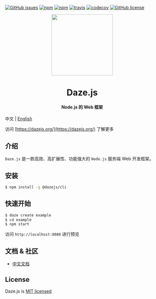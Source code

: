 
[![GitHub issues](https://img.shields.io/github/issues/dazejs/daze.svg)](https://github.com/dazejs/daze/issues)
[![npm](https://img.shields.io/npm/v/@dazejs/framework.svg)](https://www.npmjs.com/package/@dazejs/framework)
[![npm](https://img.shields.io/npm/dm/@dazejs/framework.svg)](https://www.npmjs.com/package/@dazejs/framework)
[![travis](https://travis-ci.com/dazejs/daze.svg?branch=master)](https://travis-ci.org/dazejs/daze)
[![codecov](https://codecov.io/gh/dazejs/daze/branch/master/graph/badge.svg)](https://codecov.io/gh/dazejs/daze)
[![GitHub license](https://img.shields.io/github/license/dazejs/daze.svg)](https://github.com/dazejs/daze/blob/master/LICENSE)

<div align="center">
  <a href="https://github.com/dazejs/daze">
    <img width="200" heigth="200" src="https://github.com/dazejs/daze/blob/master/assets/logo.png">
  </a>  
  <h1>Daze.js</h1>
  <h4>Node.js 的 Web 框架</h4>
</div>

中文 | [English](README.md)


访问 [https://dazejs.org/](https://dazejs.org/) 了解更多

## 介绍

`Daze.js` 是一款高效、高扩展性、功能强大的 `Node.js` 服务端 Web 开发框架。

## 安装

```bash
$ npm install -g @dazejs/cli
```

## 快速开始

```bash
$ daze create example
$ cd example
$ npm start
```

访问 `http://localhost:8080` 进行预览

## 文档 & 社区

- [中文文档](https://dazejs.org/zh/)

## License

Daze.js is [MIT licensed](https://github.com/dazejs/daze/blob/master/LICENSE)

